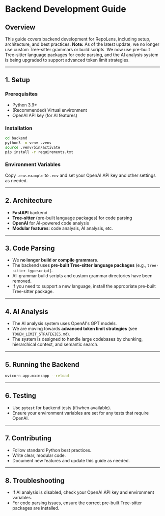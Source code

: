 # Backend Development Guide

## Overview

This guide covers backend development for RepoLens, including setup, architecture, and best practices. **Note:** As of the latest update, we no longer use custom Tree-sitter grammars or build scripts. We now use pre-built Tree-sitter language packages for code parsing, and the AI analysis system is being upgraded to support advanced token limit strategies.

---

## 1. Setup

### Prerequisites

- Python 3.9+
- (Recommended) Virtual environment
- OpenAI API key (for AI features)

### Installation

```bash
cd backend
python3 -m venv .venv
source .venv/bin/activate
pip install -r requirements.txt
```

### Environment Variables

Copy `.env.example` to `.env` and set your OpenAI API key and other settings as needed.

---

## 2. Architecture

- **FastAPI** backend
- **Tree-sitter** (pre-built language packages) for code parsing
- **OpenAI** for AI-powered code analysis
- **Modular features**: code analysis, AI analysis, etc.

---

## 3. Code Parsing

- We **no longer build or compile grammars**.
- The backend uses **pre-built Tree-sitter language packages** (e.g., `tree-sitter-typescript`).
- All grammar build scripts and custom grammar directories have been removed.
- If you need to support a new language, install the appropriate pre-built Tree-sitter package.

---

## 4. AI Analysis

- The AI analysis system uses OpenAI's GPT models.
- We are moving towards **advanced token limit strategies** (see `TOKEN_LIMIT_STRATEGIES.md`).
- The system is designed to handle large codebases by chunking, hierarchical context, and semantic search.

---

## 5. Running the Backend

```bash
uvicorn app.main:app --reload
```

---

## 6. Testing

- Use `pytest` for backend tests (if/when available).
- Ensure your environment variables are set for any tests that require OpenAI.

---

## 7. Contributing

- Follow standard Python best practices.
- Write clear, modular code.
- Document new features and update this guide as needed.

---

## 8. Troubleshooting

- If AI analysis is disabled, check your OpenAI API key and environment variables.
- For code parsing issues, ensure the correct pre-built Tree-sitter packages are installed.
